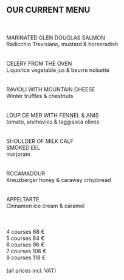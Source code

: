 ## OUR CURRENT MENU

<br>
<br>
MARINATED GLEN DOUGLAS SALMON<br>
Radicchio Trevisiano, mustard & horseradish<br>
<br>
<br>
CELERY FROM THE OVEN<br>
Liquorice vegetable jus & beurre noisette <br>
<br>
<br>
RAVIOLI WITH MOUNTAIN CHEESE<br>
Winter truffles & chestnuts<br>
<br>
<br>
LOUP DE MER WITH FENNEL & ANIS<br>
tomato, anchovies & taggiasca olives<br>
<br>
<br>
SHOULDER OF MILK CALF <br>
SMOKED EEL<br>
marjoram<br>
<br>
<br>
ROCAMADOUR<br>
Kreuzberger honey & caraway crispbread<br>
<br>
<br>
APPELTARTE<br>
Cinnamon ice cream & caramel<br>


<br>
<br>
<br>
4 courses 68 €<br>
5 courses 84 €<br>
6 courses 96 €<br>
7 courses 106 €<br>
8 courses 118 €<br>
<br>
(all prices incl. VAT)

